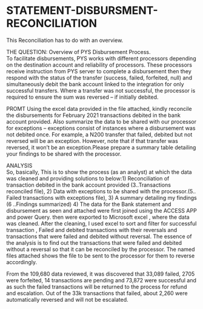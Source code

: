 # STATEMENT-DISBURSMENT-RECONCILIATION
This Reconciliation has to do with an overview.

THE QUESTION:
Overview of PYS Disbursement Process.      
To facilitate disbursements, PYS works with different processors depending on the destination account and reliability of processors. These processors receive instruction from PYS server to complete a disbursement then they respond with the status of the transfer (success, failed, forfeited, null) and simultaneously debit the bank account linked to the integration for only successful transfers. Where a transfer was not successful, the processor is required to ensure the sum was reversed – if initially debited.

PROMT
Using the excel data provided in the file attached, kindly reconcile the disbursements for February 2021 transactions debited in the bank account provided. Also summarize the data to be shared with our processor for exceptions – exceptions consist of instances where a disbursement was not debited once. For example, a N200 transfer that failed, debited but not reversed will be an exception. However, note that if that transfer was reversed, it won’t be an exception.Please prepare a summary table detailing your findings to be shared with the processor.

ANALYSIS          
So, basically, This is to show the process (as an analyst) at which the data was cleaned and providing solutions to below:1) Reconciliation of transaction debited in the bank account provided (3..Transactions reconciled file),
2) Data with exceptions to be shared with the processor.(5.. Failed transactions with exceptions file),
3) A summary detailing my findings (6 ..Findings summarized)
4) The data for the Bank statement and disbursement as seen and attached were first joined using the ACCESS APP and power Query. then were exported to Microsoft excel , where the data was cleaned. After the cleaning, I used excel to sort and filter for successful transaction , Failed and debited transactions with their reversals and transactions that were failed and debited without reversal. The essence of the analysis is to find out the transactions that were failed and debited without a reversal so that it can be reconciled by the processor. The named files attached shows the file to be sent to the processor for them to reverse accordingly.

From the 109,680 data reviewed, it was discovered that 33,089 failed, 2705 were forfeited, 14 transactions are pending and 73,872 were successful and as such the failed transactions will be returned to the process for refund and escalation. Out of the 33k transactions that failed, about 2,260 were automatically reversed and will not be escalated.

